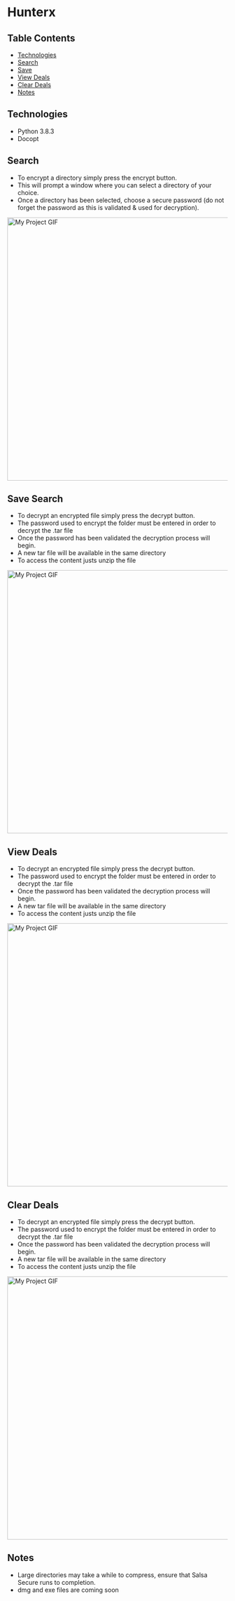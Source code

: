 # Hunterx



## Table Contents

* [Technologies](#technologies)
* [Search](#search)
* [Save](#savesearch)
* [View Deals](#viewdeals)
* [Clear Deals](#cleardeals)
* [Notes](#notes)


## Technologies

* Python 3.8.3
* Docopt


## Search 
* To encrypt a directory simply press the encrypt button. 
* This will prompt a window where you can select a directory of your choice.
* Once a directory has been selected, choose a secure password (do not forget the password as this is validated & used for decryption).

<img src="./imgs/search.gif" alt="My Project GIF" width="700" height="600">

## Save Search

* To decrypt an encrypted file simply press the decrypt button.
* The password used to encrypt the folder must be entered in order to decrypt the .tar file
* Once the password has been validated the decryption process will begin.
* A new tar file will be available in the same directory 
* To access the content justs unzip the file 

<img src="./code/imgs/Decrypt.gif" alt="My Project GIF" width="700" height="600">


## View Deals 

* To decrypt an encrypted file simply press the decrypt button.
* The password used to encrypt the folder must be entered in order to decrypt the .tar file
* Once the password has been validated the decryption process will begin.
* A new tar file will be available in the same directory 
* To access the content justs unzip the file 

<img src="./code/imgs/Decrypt.gif" alt="My Project GIF" width="700" height="600">

## Clear Deals 

* To decrypt an encrypted file simply press the decrypt button.
* The password used to encrypt the folder must be entered in order to decrypt the .tar file
* Once the password has been validated the decryption process will begin.
* A new tar file will be available in the same directory 
* To access the content justs unzip the file 

<img src="./code/imgs/Decrypt.gif" alt="My Project GIF" width="700" height="600">


## Notes 

* Large directories may take a while to compress, ensure that Salsa Secure runs to completion.
* dmg and exe files are coming soon 
